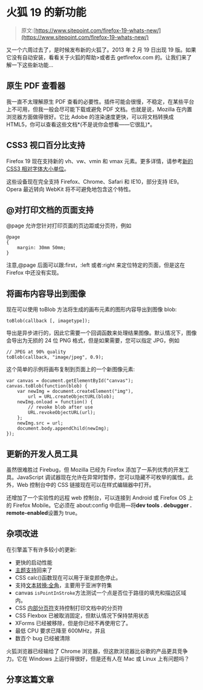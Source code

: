 # 火狐 19 的新功能

> 原文:[https://www.sitepoint.com/firefox-19-whats-new/](https://www.sitepoint.com/firefox-19-whats-new/)

又一个六周过去了，是时候发布新的火狐了。2013 年 2 月 19 日出现 19 版。如果它没有自动安装，看看关于火狐的帮助>或者去 getfirefox.com 的。让我们来了解一下这些新功能…

## 原生 PDF 查看器

我一直不太理解原生 PDF 查看的必要性。插件可能会很慢，不稳定，在某些平台上不可用，但我一般会尽可能下载或避免 PDF 文档。也就是说，Mozilla 在内置浏览器方面做得很好。它比 Adobe 的渲染速度更快，可以将文档转换成 HTML5，你可以查看这些文档*(不是说你会想看——它很乱)*。

## CSS3 视口百分比支持

Firefox 19 现在支持新的 vh、vw、vmin 和 vmax 元素。更多详情，请参考[新的 CSS3 相对字体大小单位](https://www.sitepoint.com/new-css3-relative-font-size/)。

这些设备现在完全支持 Firefox、Chrome、Safari 和 IE10，部分支持 IE9。Opera 最近转向 WebKit 将不可避免地包含这个特性。

## @对打印文档的页面支持

@page 允许您针对打印页面的页边距或分页符，例如

```
@page
{
	margin: 30mm 50mm;
} 
```

注意,@page 后面可以跟:first，:left 或者:right 来定位特定的页面，但是这在 Firefox 中还没有实现。

## 将画布内容导出到图像

现在可以使用 toBlob 方法将生成的画布元素的图形内容导出到图像 blob:

```
toBlob(callback [, imagetype]);
```

导出是异步进行的，因此它需要一个回调函数来处理结果图像。默认情况下，图像会导出为无损的 24 位 PNG 格式，但是如果需要，您可以指定 JPG，例如

```
// JPEG at 90% quality
toBlob(callback, "image/jpeg", 0.9);
```

这个简单的示例将画布复制到页面上的一个新图像元素:

```
var canvas = document.getElementById("canvas");
canvas.toBlob(function(blob) {
	var newImg = document.createElement("img"),
		url = URL.createObjectURL(blob);
	newImg.onload = function() {
		// revoke blob after use
		URL.revokeObjectURL(url);
	};
	newImg.src = url;
	document.body.appendChild(newImg);
}); 
```

## 更新的开发人员工具

虽然很难胜过 Firebug，但 Mozilla 已经为 Firefox 添加了一系列优秀的开发工具。JavaScript 调试器现在允许在异常时暂停，您可以隐藏不可枚举的属性。此外，Web 控制台中的 CSS 链接现在可以在样式编辑器中打开。

还增加了一个实验性的远程 web 控制台，可以连接到 Android 或 Firefox OS 上的 Firefox Mobile。它必须在 about:config 中启用—将**dev tools . debugger . remote-enabled**设置为 true。

## 杂项改进

在引擎盖下有许多较小的更新:

*   更快的启动性能
*   [主题支持](https://addons.mozilla.org/en-US/firefox/themes/)回来了
*   CSS calc()函数现在可以用于渐变颜色停止。
*   支持[文本转换:全角](https://developer.mozilla.org/en-US/docs/CSS/text-transform)，主要用于亚洲字符集
*   canvas `isPointInStroke`方法测试一个点是否位于路径的填充和描边区域内。
*   CSS [内部分页符](https://developer.mozilla.org/en-US/docs/CSS/page-break-inside)支持控制打印文档中的分页符
*   CSS Flexbox 已被取消固定，但默认情况下保持禁用状态
*   XForms 已经被移除，但是你已经不再使用它了。
*   最低 CPU 要求已降至 600MHz，并且
*   数百个 bug 已经被清除

火狐浏览器已经输给了 Chrome 浏览器，但这款浏览器比谷歌的产品更具竞争力。它在 Windows 上运行得很好，但是还有人在 Mac 或 Linux 上有问题吗？

## 分享这篇文章